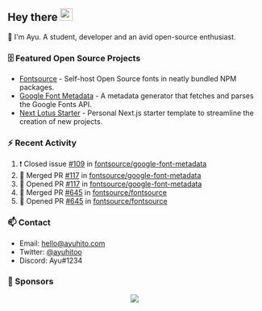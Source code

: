 ## Hey there <img src="https://media.giphy.com/media/hvRJCLFzcasrR4ia7z/giphy.gif" width="25" height="25">

📝 I'm Ayu. A student, developer and an avid open-source enthusiast.

### 🗄 Featured Open Source Projects

- [Fontsource](https://github.com/fontsource/fontsource) - Self-host Open Source fonts in neatly bundled NPM packages.
- [Google Font Metadata](https://github.com/fontsource/google-font-metadata) - A metadata generator that fetches and parses the Google Fonts API.
- [Next Lotus Starter](https://github.com/DecliningLotus/next-lotus-starter) - Personal Next.js starter template to streamline the creation of new projects.

### ⚡ Recent Activity

<!--START_SECTION:activity-->

1. ❗️ Closed issue [#109](https://github.com/fontsource/google-font-metadata/issues/109) in [fontsource/google-font-metadata](https://github.com/fontsource/google-font-metadata)
2. 🎉 Merged PR [#117](https://github.com/fontsource/google-font-metadata/pull/117) in [fontsource/google-font-metadata](https://github.com/fontsource/google-font-metadata)
3. 💪 Opened PR [#117](https://github.com/fontsource/google-font-metadata/pull/117) in [fontsource/google-font-metadata](https://github.com/fontsource/google-font-metadata)
4. 🎉 Merged PR [#645](https://github.com/fontsource/fontsource/pull/645) in [fontsource/fontsource](https://github.com/fontsource/fontsource)
5. 💪 Opened PR [#645](https://github.com/fontsource/fontsource/pull/645) in [fontsource/fontsource](https://github.com/fontsource/fontsource)
<!--END_SECTION:activity-->

### 📫 Contact

- Email: hello@ayuhito.com
- Twitter: [@ayuhitoo](https://twitter.com/ayuhitoo)
- Discord: Ayu#1234


### :sparkling_heart: Sponsors

<p align="center">
  <a href="https://cdn.jsdelivr.net/gh/ayuhito/ayuhito/sponsors.svg">
    <img src='https://cdn.jsdelivr.net/gh/ayuhito/ayuhito/sponsors.svg'/>
  </a>
</p>